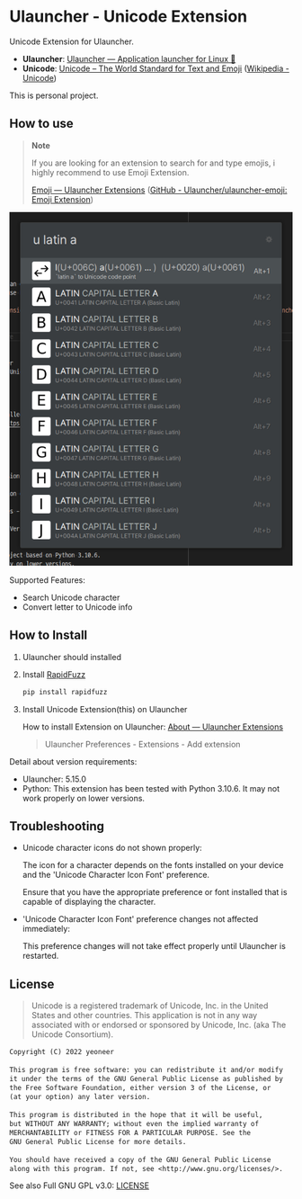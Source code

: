 # Ulauncher - Unicode Extension

Unicode Extension for Ulauncher.

- **Ulauncher**: [Ulauncher — Application launcher for Linux 🐧](https://ulauncher.io/)
- **Unicode**: [Unicode – The World Standard for Text and Emoji](https://home.unicode.org/) ([Wikipedia - Unicode](https://en.wikipedia.org/wiki/Unicode))

This is personal project.

## How to use

> **Note**
>
> If you are looking for an extension to search for and type emojis,
> i highly recommend to use Emoji Extension.
>
> [Emoji — Ulauncher Extensions](https://ext.ulauncher.io/-/github-ulauncher-ulauncher-emoji) ([GitHub - Ulauncher/ulauncher-emoji: Emoji Extension](https://github.com/Ulauncher/ulauncher-emoji))

<!-- **TODO: Demo Gif** -->

![Main screenshot](./screenshots/demo-a.png)

Supported Features:

- Search Unicode character
- Convert letter to Unicode info

## How to Install

1. Ulauncher should installed
2. Install [RapidFuzz](https://github.com/maxbachmann/RapidFuzz)

   ```bash
   pip install rapidfuzz
   ```

3. Install Unicode Extension(this) on Ulauncher

   How to install Extension on Ulauncher: [About — Ulauncher Extensions](https://ext.ulauncher.io/about)

   > Ulauncher Preferences - Extensions - Add extension

Detail about version requirements:

- Ulauncher: 5.15.0
- Python: This extension has been tested with Python 3.10.6.
  It may not work properly on lower versions.

## Troubleshooting

- Unicode character icons do not shown properly:

  The icon for a character depends on the fonts installed on your device
  and the 'Unicode Character Icon Font' preference.

  Ensure that you have the appropriate preference or font installed that is
  capable of displaying the character.

- 'Unicode Character Icon Font' preference changes not affected immediately:

  This preference changes will not take effect properly
  until Ulauncher is restarted.

## License

> Unicode is a registered trademark of Unicode, Inc. in the United States
> and other countries. This application is not in any way associated with
> or endorsed or sponsored by Unicode, Inc. (aka The Unicode Consortium).

```text
Copyright (C) 2022 yeoneer

This program is free software: you can redistribute it and/or modify
it under the terms of the GNU General Public License as published by
the Free Software Foundation, either version 3 of the License, or
(at your option) any later version.

This program is distributed in the hope that it will be useful,
but WITHOUT ANY WARRANTY; without even the implied warranty of
MERCHANTABILITY or FITNESS FOR A PARTICULAR PURPOSE. See the
GNU General Public License for more details.

You should have received a copy of the GNU General Public License
along with this program. If not, see <http://www.gnu.org/licenses/>.
```

See also Full GNU GPL v3.0: [LICENSE](./LICENSE)
